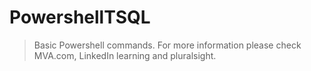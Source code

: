 # PowershellTSQL
> Basic Powershell commands.
> For more information please check MVA.com, LinkedIn learning and pluralsight.
